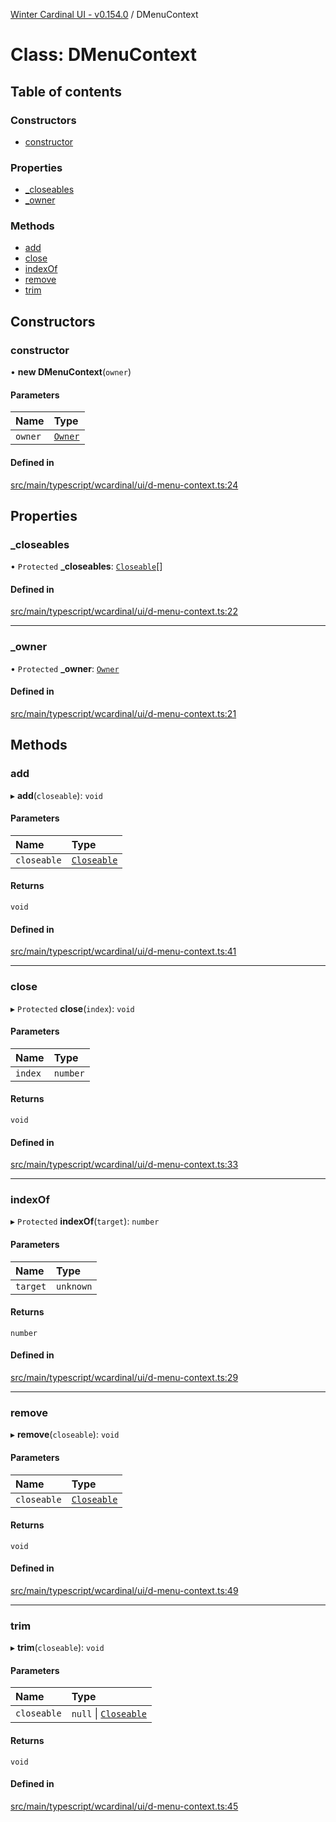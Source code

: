 [Winter Cardinal UI - v0.154.0](../index.md) / DMenuContext

# Class: DMenuContext

## Table of contents

### Constructors

- [constructor](DMenuContext.md#constructor)

### Properties

- [\_closeables](DMenuContext.md#_closeables)
- [\_owner](DMenuContext.md#_owner)

### Methods

- [add](DMenuContext.md#add)
- [close](DMenuContext.md#close)
- [indexOf](DMenuContext.md#indexof)
- [remove](DMenuContext.md#remove)
- [trim](DMenuContext.md#trim)

## Constructors

### constructor

• **new DMenuContext**(`owner`)

#### Parameters

| Name | Type |
| :------ | :------ |
| `owner` | [`Owner`](../interfaces/Owner.md) |

#### Defined in

[src/main/typescript/wcardinal/ui/d-menu-context.ts:24](https://github.com/winter-cardinal/winter-cardinal-ui/blob/v0.154.0/src/main/typescript/wcardinal/ui/d-menu-context.ts#L24)

## Properties

### \_closeables

• `Protected` **\_closeables**: [`Closeable`](../interfaces/Closeable.md)[]

#### Defined in

[src/main/typescript/wcardinal/ui/d-menu-context.ts:22](https://github.com/winter-cardinal/winter-cardinal-ui/blob/v0.154.0/src/main/typescript/wcardinal/ui/d-menu-context.ts#L22)

___

### \_owner

• `Protected` **\_owner**: [`Owner`](../interfaces/Owner.md)

#### Defined in

[src/main/typescript/wcardinal/ui/d-menu-context.ts:21](https://github.com/winter-cardinal/winter-cardinal-ui/blob/v0.154.0/src/main/typescript/wcardinal/ui/d-menu-context.ts#L21)

## Methods

### add

▸ **add**(`closeable`): `void`

#### Parameters

| Name | Type |
| :------ | :------ |
| `closeable` | [`Closeable`](../interfaces/Closeable.md) |

#### Returns

`void`

#### Defined in

[src/main/typescript/wcardinal/ui/d-menu-context.ts:41](https://github.com/winter-cardinal/winter-cardinal-ui/blob/v0.154.0/src/main/typescript/wcardinal/ui/d-menu-context.ts#L41)

___

### close

▸ `Protected` **close**(`index`): `void`

#### Parameters

| Name | Type |
| :------ | :------ |
| `index` | `number` |

#### Returns

`void`

#### Defined in

[src/main/typescript/wcardinal/ui/d-menu-context.ts:33](https://github.com/winter-cardinal/winter-cardinal-ui/blob/v0.154.0/src/main/typescript/wcardinal/ui/d-menu-context.ts#L33)

___

### indexOf

▸ `Protected` **indexOf**(`target`): `number`

#### Parameters

| Name | Type |
| :------ | :------ |
| `target` | `unknown` |

#### Returns

`number`

#### Defined in

[src/main/typescript/wcardinal/ui/d-menu-context.ts:29](https://github.com/winter-cardinal/winter-cardinal-ui/blob/v0.154.0/src/main/typescript/wcardinal/ui/d-menu-context.ts#L29)

___

### remove

▸ **remove**(`closeable`): `void`

#### Parameters

| Name | Type |
| :------ | :------ |
| `closeable` | [`Closeable`](../interfaces/Closeable.md) |

#### Returns

`void`

#### Defined in

[src/main/typescript/wcardinal/ui/d-menu-context.ts:49](https://github.com/winter-cardinal/winter-cardinal-ui/blob/v0.154.0/src/main/typescript/wcardinal/ui/d-menu-context.ts#L49)

___

### trim

▸ **trim**(`closeable`): `void`

#### Parameters

| Name | Type |
| :------ | :------ |
| `closeable` | ``null`` \| [`Closeable`](../interfaces/Closeable.md) |

#### Returns

`void`

#### Defined in

[src/main/typescript/wcardinal/ui/d-menu-context.ts:45](https://github.com/winter-cardinal/winter-cardinal-ui/blob/v0.154.0/src/main/typescript/wcardinal/ui/d-menu-context.ts#L45)
